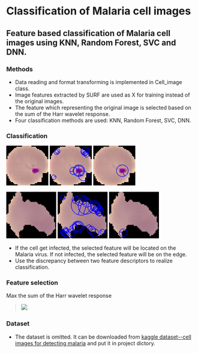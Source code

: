 # Classification of Malaria cell images

## Feature based classification of Malaria cell images using KNN, Random Forest, SVC and DNN.

### Methods

* Data reading and format transforming is implemented in Cell_image class.
* Image features extracted by SURF are used as X for training instead of the original images.
* The feature which representing the original image is selected based on the sum of the Harr wavelet response.
* Four classification methods are used: KNN, Random Forest, SVC, DNN.


### Classification

![original image](pics/feature/f.png 'infected cell')
![features detected by SURF](pics/feature/allfeature_f.png 'features detected by SURF')
![key feature after selection](pics/feature/onefeature_f.png 'key feature after selection')

![original image](pics/feature/u.png 'infected cell')
![features detected by SURF](pics/feature/allfeature_u.png 'features detected by SURF')
![key feature after selection](pics/feature/onefeature_u.png 'key feature after selection')

* If the cell get infected, the selected feature will be located on the Malaria virus. If not infected, the selected feature will be on the edge.
* Use the discrepancy between two feature descriptors to realize classification.

### Feature selection

Max the sum of the Harr wavelet response

> ![](http://latex.codecogs.com/gif.latex?\\max\\sum_{f\\inF}{(\\sum{|dx|_f}+\\sum{|dy|}_f)})

### Dataset

* The dataset is omitted. It can be downloaded from [kaggle dataset--cell images for detecting malaria](https://www.kaggle.com/iarunava/cell-images-for-detecting-malaria) and put it in project dictory. 
